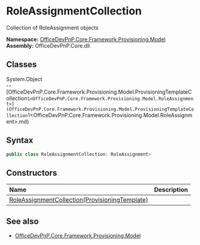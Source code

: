 # RoleAssignmentCollection
Collection of RoleAssignment objects  

**Namespace:** [OfficeDevPnP.Core.Framework.Provisioning.Model](OfficeDevPnP.Core.Framework.Provisioning.Model.md)  
**Assembly:** OfficeDevPnP.Core.dll  
## Classes
System.Object  
-- [OfficeDevPnP.Core.Framework.Provisioning.Model.ProvisioningTemplateCollection`1<OfficeDevPnP.Core.Framework.Provisioning.Model.RoleAssignment>](OfficeDevPnP.Core.Framework.Provisioning.Model.ProvisioningTemplateCollection`1<OfficeDevPnP.Core.Framework.Provisioning.Model.RoleAssignment>.md)
## Syntax
```C#
public class RoleAssignmentCollection: RoleAssignment>
```
## Constructors
|**Name**|**Description**|
|:-----|:-----|
| [RoleAssignmentCollection(ProvisioningTemplate)](RoleAssignmentCollectionconstructor1details.md) | 
## See also
- [OfficeDevPnP.Core.Framework.Provisioning.Model](OfficeDevPnP.Core.Framework.Provisioning.Model.md)

